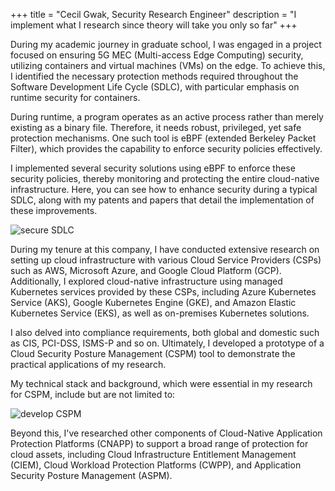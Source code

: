 +++
title = "Cecil Gwak, Security Research Engineer"
description = "I implement what I research since theory will take you only so far"
+++

During my academic journey in graduate school, I was engaged in a project focused on ensuring 5G MEC (Multi-access Edge Computing) security, utilizing containers and virtual machines (VMs) on the edge. To achieve this, I identified the necessary protection methods required throughout the Software Development Life Cycle (SDLC), with particular emphasis on runtime security for containers.

During runtime, a program operates as an active process rather than merely existing as a binary file. Therefore, it needs robust, privileged, yet safe protection mechanisms. One such tool is eBPF (extended Berkeley Packet Filter), which provides the capability to enforce security policies effectively.

I implemented several security solutions using eBPF to enforce these security policies, thereby monitoring and protecting the entire cloud-native infrastructure. Here, you can see how to enhance security during a typical SDLC, along with my patents and papers that detail the implementation of these improvements.

![secure SDLC](https://github.com/g-song-i/g-song-i.github.io/assets/57793091/e352eb22-8e12-4008-924d-93a9163bd54e)

During my tenure at this company, I have conducted extensive research on setting up cloud infrastructure with various Cloud Service Providers (CSPs) such as AWS, Microsoft Azure, and Google Cloud Platform (GCP). Additionally, I explored cloud-native infrastructure using managed Kubernetes services provided by these CSPs, including Azure Kubernetes Service (AKS), Google Kubernetes Engine (GKE), and Amazon Elastic Kubernetes Service (EKS), as well as on-premises Kubernetes solutions.

I also delved into compliance requirements, both global and domestic such as CIS, PCI-DSS, ISMS-P and so on. Ultimately, I developed a prototype of a Cloud Security Posture Management (CSPM) tool to demonstrate the practical applications of my research.

My technical stack and background, which were essential in my research for CSPM, include but are not limited to:

![develop CSPM](https://github.com/g-song-i/g-song-i.github.io/assets/57793091/cc5298f7-69a7-4c0b-8a8c-c619b040c9bf)

Beyond this, I've researched other components of Cloud-Native Application Protection Platforms (CNAPP) to support a broad range of protection for cloud assets, including Cloud Infrastructure Entitlement Management (CIEM), Cloud Workload Protection Platforms (CWPP), and Application Security Posture Management (ASPM).